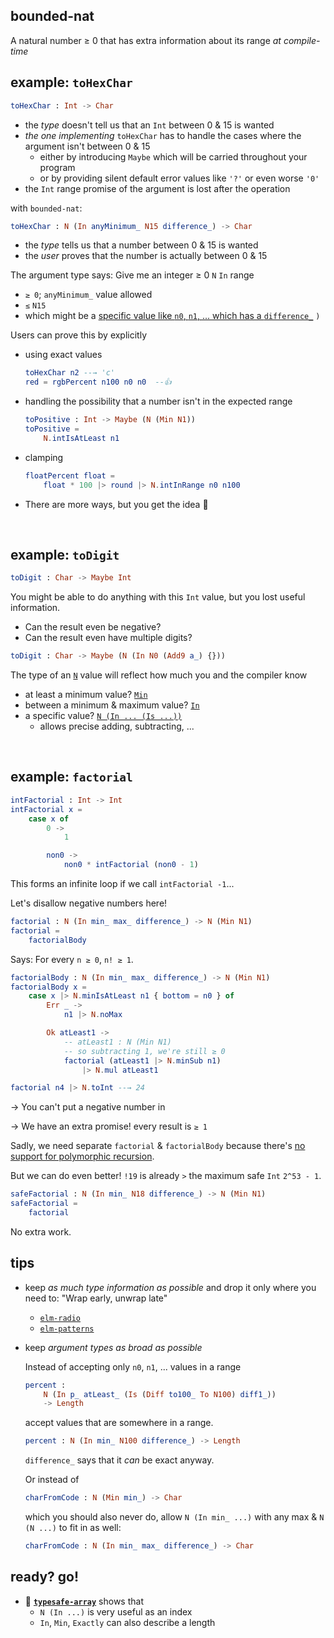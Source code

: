 ## bounded-nat

A natural number ≥ 0 that has extra information about its range _at compile-time_

## example: `toHexChar`

```elm
toHexChar : Int -> Char
```

- the _type_ doesn't tell us that an `Int` between 0 & 15 is wanted
- _the one implementing_ `toHexChar` has to handle the cases where the argument isn't between 0 & 15
    - either by introducing `Maybe` which will be carried throughout your program
    - or by providing silent default error values like `'?'` or even worse `'0'`
- the `Int` range promise of the argument is lost after the operation

with `bounded-nat`:
```elm
toHexChar : N (In anyMinimum_ N15 difference_) -> Char
```

- the _type_ tells us that a number between 0 & 15 is wanted
- the _user_ proves that the number is actually between 0 & 15

The argument type says: Give me an integer ≥ 0 `N` `In` range
  - `≥ 0`; `anyMinimum_` value allowed
  - `≤` `N15`
  - which might be a [specific value like `n0`, `n1`, ... which has a `difference_`](N#Is)
`)`

Users can prove this by explicitly

  - using exact values

    ```elm
    toHexChar n2 --→ 'c'
    red = rgbPercent n100 n0 n0  --👍
    ```

  - handling the possibility that a number isn't in the expected range

    ```elm
    toPositive : Int -> Maybe (N (Min N1))
    toPositive =
        N.intIsAtLeast n1
    ```

  - clamping

    ```elm
    floatPercent float =
        float * 100 |> round |> N.intInRange n0 n100
    ```

  - There are more ways, but you get the idea 🙂

&emsp;


## example: `toDigit`

```elm
toDigit : Char -> Maybe Int
```

You might be able to do anything with this `Int` value, but you lost useful information.

- Can the result even be negative?
- Can the result even have multiple digits?

```elm
toDigit : Char -> Maybe (N (In N0 (Add9 a_) {}))
```

The type of an [`N`](N#N) value will reflect how much you and the compiler know

  - at least a minimum value? [`Min`](N#Min)
  - between a minimum & maximum value? [`In`](N#In)
  - a specific value? [`N (In ... (Is ...))`](N#Is)
    - allows precise adding, subtracting, ...


&emsp;


## example: `factorial`

```elm
intFactorial : Int -> Int
intFactorial x =
    case x of
        0 ->
            1

        non0 ->
            non0 * intFactorial (non0 - 1)
```

This forms an infinite loop if we call `intFactorial -1`...

Let's disallow negative numbers here!

```elm
factorial : N (In min_ max_ difference_) -> N (Min N1)
factorial =
    factorialBody
```
Says: For every `n ≥ 0`, `n! ≥ 1`.
```elm
factorialBody : N (In min_ max_ difference_) -> N (Min N1)
factorialBody x =
    case x |> N.minIsAtLeast n1 { bottom = n0 } of
        Err _ ->
            n1 |> N.noMax

        Ok atLeast1 ->
            -- atLeast1 : N (Min N1)
            -- so subtracting 1, we're still ≥ 0
            factorial (atLeast1 |> N.minSub n1)
                |> N.mul atLeast1

factorial n4 |> N.toInt --→ 24
```

→ You can't put a negative number in

→ We have an extra promise! every result is `≥ 1`

Sadly, we need separate `factorial` & `factorialBody` because there's [no support for polymorphic recursion](https://github.com/elm/compiler/issues/2180).

But we can do even better!
`!19` is already `>` the maximum safe `Int` `2^53 - 1`.

```elm
safeFactorial : N (In min_ N18 difference_) -> N (Min N1)
safeFactorial =
    factorial
```

No extra work.


## tips

  - keep _as much type information as possible_ and drop it only where you need to: "Wrap early, unwrap late"
      - [`elm-radio`](https://elm-radio.com/episode/wrap-early-unwrap-late/)
      - [`elm-patterns`](https://sporto.github.io/elm-patterns/basic/wrap-early.html)

  - keep _argument types as broad as possible_
    
    Instead of accepting only `n0`, `n1`, ... values in a range

    ```elm
    percent :
        N (In p_ atLeast_ (Is (Diff to100_ To N100) diff1_))
        -> Length
    ```
    accept values that are somewhere in a range.

    ```elm
    percent : N (In min_ N100 difference_) -> Length
    ```

    `difference_` says that it _can_ be exact anyway.
    
    Or instead of

    ```elm
    charFromCode : N (Min min_) -> Char
    ```

    which you should also never do, allow `N (In min_ ...)` with any max & `N (N ...)` to fit in as well:

    ```elm
    charFromCode : N (In min_ max_ difference_) -> Char
    ```

## ready? go!

- 👀 **[`typesafe-array`][typesafe-array]** shows that
    - `N (In ...)` is very useful as an index
    - `In`, `Min`, `Exactly` can also describe a length

[typesafe-array]: https://package.elm-lang.org/packages/lue-bird/elm-typesafe-array/latest/
